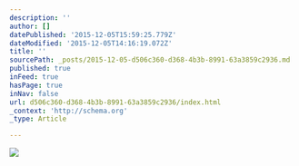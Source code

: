 ```yaml
---
description: ''
author: []
datePublished: '2015-12-05T15:59:25.779Z'
dateModified: '2015-12-05T14:16:19.072Z'
title: ''
sourcePath: _posts/2015-12-05-d506c360-d368-4b3b-8991-63a3859c2936.md
published: true
inFeed: true
hasPage: true
inNav: false
url: d506c360-d368-4b3b-8991-63a3859c2936/index.html
_context: 'http://schema.org'
_type: Article

---
```

![](https://the-grid-user-content.s3-us-west-2.amazonaws.com/0e99fc54-0e65-42c3-8cb5-b8a6b433d56d.png)